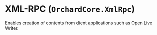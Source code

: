 # XML-RPC (`OrchardCore.XmlRpc`)

Enables creation of contents from client applications such as Open Live Writer.
